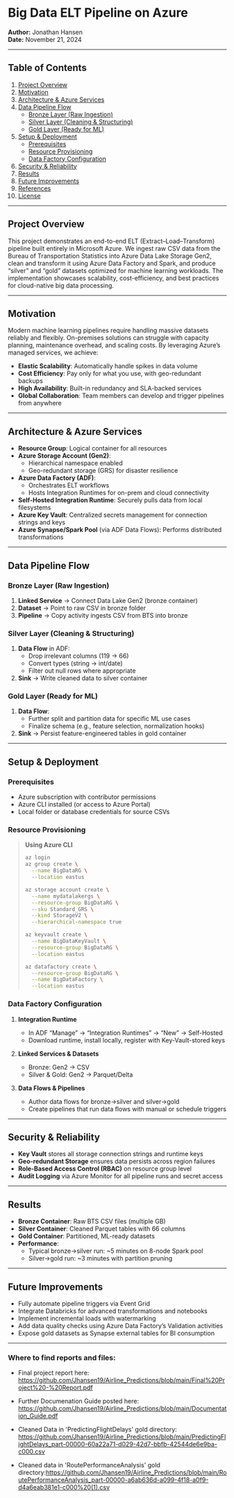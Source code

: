 # Big Data ELT Pipeline on Azure

**Author:** Jonathan Hansen  
**Date:** November 21, 2024  

---

## Table of Contents

1. [Project Overview](#project-overview)  
2. [Motivation](#motivation)  
3. [Architecture & Azure Services](#architecture--azure-services)  
4. [Data Pipeline Flow](#data-pipeline-flow)  
   - [Bronze Layer (Raw Ingestion)](#bronze-layer-raw-ingestion)  
   - [Silver Layer (Cleaning & Structuring)](#silver-layer-cleaning--structuring)  
   - [Gold Layer (Ready for ML)](#gold-layer-ready-for-ml)  
5. [Setup & Deployment](#setup--deployment)  
   - [Prerequisites](#prerequisites)  
   - [Resource Provisioning](#resource-provisioning)  
   - [Data Factory Configuration](#data-factory-configuration)  
6. [Security & Reliability](#security--reliability)  
7. [Results](#results)  
8. [Future Improvements](#future-improvements)  
9. [References](#references)  
10. [License](#license)  

---

## Project Overview

This project demonstrates an end-to-end ELT (Extract–Load–Transform) pipeline built entirely in Microsoft Azure. We ingest raw CSV data from the Bureau of Transportation Statistics into Azure Data Lake Storage Gen2, clean and transform it using Azure Data Factory and Spark, and produce “silver” and “gold” datasets optimized for machine learning workloads. The implementation showcases scalability, cost-efficiency, and best practices for cloud-native big data processing.

---

## Motivation

Modern machine learning pipelines require handling massive datasets reliably and flexibly. On-premises solutions can struggle with capacity planning, maintenance overhead, and scaling costs. By leveraging Azure’s managed services, we achieve:

- **Elastic Scalability**: Automatically handle spikes in data volume  
- **Cost Efficiency**: Pay only for what you use, with geo-redundant backups  
- **High Availability**: Built-in redundancy and SLA-backed services  
- **Global Collaboration**: Team members can develop and trigger pipelines from anywhere  

---

## Architecture & Azure Services

- **Resource Group**: Logical container for all resources  
- **Azure Storage Account (Gen2)**:  
  - Hierarchical namespace enabled  
  - Geo-redundant storage (GRS) for disaster resilience  
- **Azure Data Factory (ADF)**:  
  - Orchestrates ELT workflows  
  - Hosts Integration Runtimes for on-prem and cloud connectivity  
- **Self-Hosted Integration Runtime**: Securely pulls data from local filesystems  
- **Azure Key Vault**: Centralized secrets management for connection strings and keys  
- **Azure Synapse/Spark Pool** (via ADF Data Flows): Performs distributed transformations  

---

## Data Pipeline Flow

### Bronze Layer (Raw Ingestion)
1. **Linked Service** → Connect Data Lake Gen2 (bronze container)  
2. **Dataset** → Point to raw CSV in bronze folder  
3. **Pipeline** → Copy activity ingests CSV from BTS into bronze

### Silver Layer (Cleaning & Structuring)
1. **Data Flow** in ADF:  
   - Drop irrelevant columns (119 → 66)  
   - Convert types (string → int/date)  
   - Filter out null rows where appropriate  
2. **Sink** → Write cleaned data to silver container

### Gold Layer (Ready for ML)
1. **Data Flow**:  
   - Further split and partition data for specific ML use cases  
   - Finalize schema (e.g., feature selection, normalization hooks)  
2. **Sink** → Persist feature-engineered tables in gold container

---

## Setup & Deployment

### Prerequisites

- Azure subscription with contributor permissions  
- Azure CLI installed (or access to Azure Portal)  
- Local folder or database credentials for source CSVs  

### Resource Provisioning

> **Using Azure CLI**  
> ```bash
> az login
> az group create \
>   --name BigDataRG \
>   --location eastus
> 
> az storage account create \
>   --name mydatalakergs \
>   --resource-group BigDataRG \
>   --sku Standard_GRS \
>   --kind StorageV2 \
>   --hierarchical-namespace true
> 
> az keyvault create \
>   --name BigDataKeyVault \
>   --resource-group BigDataRG \
>   --location eastus
> 
> az datafactory create \
>   --resource-group BigDataRG \
>   --name BigDataFactory \
>   --location eastus
> ```

### Data Factory Configuration

1. **Integration Runtime**  
   - In ADF “Manage” → “Integration Runtimes” → “New” → Self-Hosted  
   - Download runtime, install locally, register with Key-Vault-stored keys  

2. **Linked Services & Datasets**  
   - Bronze: Gen2 → CSV  
   - Silver & Gold: Gen2 → Parquet/Delta  

3. **Data Flows & Pipelines**  
   - Author data flows for bronze→silver and silver→gold  
   - Create pipelines that run data flows with manual or schedule triggers  

---

## Security & Reliability

- **Key Vault** stores all storage connection strings and runtime keys  
- **Geo-redundant Storage** ensures data persists across region failures  
- **Role-Based Access Control (RBAC)** on resource group level  
- **Audit Logging** via Azure Monitor for all pipeline runs and secret access  

---

## Results

- **Bronze Container**: Raw BTS CSV files (multiple GB)  
- **Silver Container**: Cleaned Parquet tables with 66 columns  
- **Gold Container**: Partitioned, ML-ready datasets  
- **Performance**:  
  - Typical bronze→silver run: ~5 minutes on 8-node Spark pool  
  - Silver→gold run: ~3 minutes with partition pruning  

---

## Future Improvements

- Fully automate pipeline triggers via Event Grid  
- Integrate Databricks for advanced transformations and notebooks  
- Implement incremental loads with watermarking  
- Add data quality checks using Azure Data Factory’s Validation activities  
- Expose gold datasets as Synapse external tables for BI consumption  

---

### Where to find reports and files:
- Final project report here: https://github.com/Jhansen19/Airline_Predictions/blob/main/Final%20Project%20-%20Report.pdf

- Further Documenation Guide posted here: https://github.com/Jhansen19/Airline_Predictions/blob/main/Documentation_Guide.pdf

- Cleaned Data in 'PredictingFlightDelays' gold directory: https://github.com/Jhansen19/Airline_Predictions/blob/main/PredictingFlightDelays_part-00000-60a22a71-d029-42d7-bbfb-42544de6e9ba-c000.csv

- Cleaned data in 'RoutePerformanceAnalysis' gold directory:https://github.com/Jhansen19/Airline_Predictions/blob/main/RoutePerformanceAnalysis_part-00000-a6ab636d-a099-4f18-a0f9-d4a6eab381e1-c000%20(1).csv

